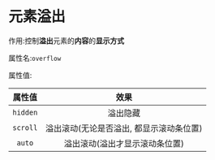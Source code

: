 # 元素溢出

作用:控制**溢出**元素的**内容**的**显示方式**

属性名:`overflow`

属性值:

|  属性值  |                  效果                   |
| :------: | :-------------------------------------: |
| `hidden` |                溢出隐藏                 |
| `scroll` | 溢出滚动(无论是否溢出, 都显示滚动条位置) |
|  `auto`  |     溢出滚动(溢出才显示滚动条位置)      |


